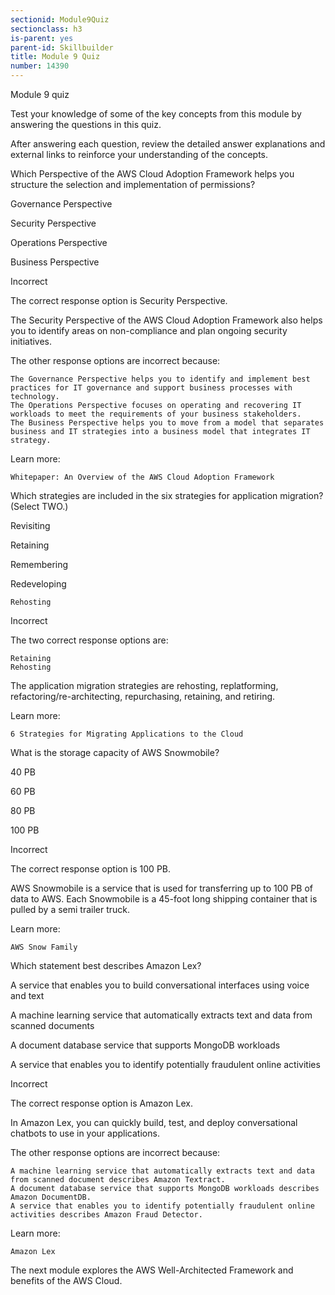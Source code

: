 ```yaml
---
sectionid: Module9Quiz
sectionclass: h3
is-parent: yes
parent-id: Skillbuilder
title: Module 9 Quiz
number: 14390
---
```


Module 9 quiz

Test your knowledge of some of the key concepts from this module by answering the questions in this quiz.

After answering each question, review the detailed answer explanations and external links to reinforce your understanding of the concepts.

Which Perspective of the AWS Cloud Adoption Framework helps you structure the selection and implementation of permissions?

Governance Perspective

Security Perspective

Operations Perspective

Business Perspective

Incorrect

The correct response option is Security Perspective.

 

The Security Perspective of the AWS Cloud Adoption Framework also helps you to identify areas on non-compliance and plan ongoing security initiatives.

 

The other response options are incorrect because:

    The Governance Perspective helps you to identify and implement best practices for IT governance and support business processes with technology.
    The Operations Perspective focuses on operating and recovering IT workloads to meet the requirements of your business stakeholders.
    The Business Perspective helps you to move from a model that separates business and IT strategies into a business model that integrates IT strategy.

Learn more:

    Whitepaper: An Overview of the AWS Cloud Adoption Framework

Which strategies are included in the six strategies for application migration? (Select TWO.)

Revisiting

Retaining

Remembering

Redeveloping

    Rehosting


Incorrect

The two correct response options are:

    Retaining
    Rehosting

The application migration strategies are rehosting, replatforming, refactoring/re-architecting, repurchasing, retaining, and retiring.


Learn more:

    6 Strategies for Migrating Applications to the Cloud

What is the storage capacity of AWS Snowmobile?

40 PB

60 PB

80 PB

100 PB

Incorrect

The correct response option is 100 PB.

 

AWS Snowmobile is a service that is used for transferring up to 100 PB of data to AWS. Each Snowmobile is a 45-foot long shipping container that is pulled by a semi trailer truck.


Learn more:

    AWS Snow Family

Which statement best describes Amazon Lex?

A service that enables you to build conversational interfaces using voice and text

A machine learning service that automatically extracts text and data from scanned documents

A document database service that supports MongoDB workloads

A service that enables you to identify potentially fraudulent online activities

Incorrect

The correct response option is Amazon Lex.

 

In Amazon Lex, you can quickly build, test, and deploy conversational chatbots to use in your applications.

 

The other response options are incorrect because:

    A machine learning service that automatically extracts text and data from scanned document describes Amazon Textract.
    A document database service that supports MongoDB workloads describes Amazon DocumentDB.
    A service that enables you to identify potentially fraudulent online activities describes Amazon Fraud Detector.

Learn more:

    Amazon Lex

The next module explores the AWS Well-Architected Framework and benefits of the AWS Cloud.